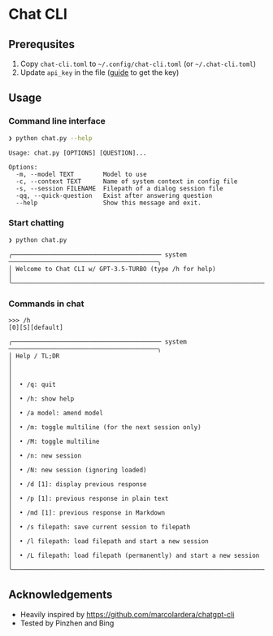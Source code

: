# Chat CLI

## Prerequsites

1. Copy `chat-cli.toml` to `~/.config/chat-cli.toml` (or `~/.chat-cli.toml`)
2. Update `api_key` in the file ([guide](https://help.openai.com/en/articles/4936850-where-do-i-find-my-secret-api-key) to get the key)

## Usage

### Command line interface

```sh
❯ python chat.py --help
```

```
Usage: chat.py [OPTIONS] [QUESTION]...

Options:
  -m, --model TEXT        Model to use
  -c, --context TEXT      Name of system context in config file
  -s, --session FILENAME  Filepath of a dialog session file
  -qq, --quick-question   Exist after answering question
  --help                  Show this message and exit.
```

### Start chatting

```sh
❯ python chat.py
```

```
╭───────────────────────────────────────── system ─────────────────────────────────────────╮
│ Welcome to Chat CLI w/ GPT-3.5-TURBO (type /h for help)                                  │
╰──────────────────────────────────────────────────────────────────────────────────────────╯
```

### Commands in chat
```
>>> /h                                                                       [0][S][default]
```

```
╭───────────────────────────────────────── system ─────────────────────────────────────────╮
│ Help / TL;DR                                                                             │
│                                                                                          │
│  • /q: quit                                                                              │
│  • /h: show help                                                                         │
│  • /a model: amend model                                                                 │
│  • /m: toggle multiline (for the next session only)                                      │
│  • /M: toggle multiline                                                                  │
│  • /n: new session                                                                       │
│  • /N: new session (ignoring loaded)                                                     │
│  • /d [1]: display previous response                                                     │
│  • /p [1]: previous response in plain text                                               │
│  • /md [1]: previous response in Markdown                                                │
│  • /s filepath: save current session to filepath                                         │
│  • /l filepath: load filepath and start a new session                                    │
│  • /L filepath: load filepath (permanently) and start a new session                      │
╰──────────────────────────────────────────────────────────────────────────────────────────╯
```

## Acknowledgements

- Heavily inspired by https://github.com/marcolardera/chatgpt-cli
- Tested by Pinzhen and Bing
